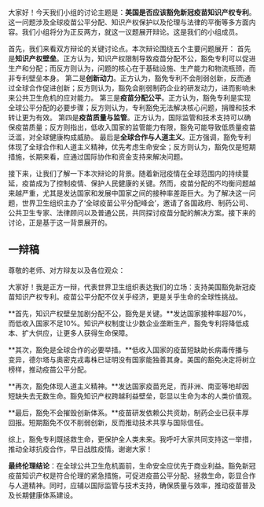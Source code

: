 大家好！今天我们小组的讨论主题是：**美国是否应该豁免新冠疫苗知识产权专利**。这一问题涉及全球疫苗公平分配、知识产权保护以及伦理与法律的平衡等多方面内容。我们小组将分为正反两方，就这一议题展开辩论。这是我们的小组成员。

首先，我们来看双方辩论的关键讨论点。本次辩论围绕五个主要问题展开：
 首先是**知识产权壁垒**。正方认为，知识产权限制导致疫苗分配不公，豁免专利可以促进生产和分配；而反方则认为，问题的核心在于基础设施、生产能力和物流瓶颈，而非专利壁垒本身。
 第二是**创新动力**。正方认为，豁免专利不会削弱创新，反而通过全球合作促进创新；反方则认为，豁免会削弱制药企业的研发动力，进而影响未来公共卫生危机的应对能力。
 第三是**疫苗分配公平**。正方认为，豁免专利是实现全球公平分配的必要步骤；反方则认为，专利豁免无法解决核心问题，捐赠和技术转让更为有效。
 第四是**疫苗质量与监管**。正方认为，国际监管和技术支持可以确保疫苗质量；反方则指出，低收入国家的监管能力有限，豁免可能导致低质量疫苗泛滥，对全球健康构成威胁。
 最后是**全球合作与人道主义**。正方强调，豁免专利体现了全球合作和人道主义精神，优先考虑生命安全；反方则认为，豁免仅是短期措施，长期来看，应通过国际协作和资金支持来解决问题。

接下来，让我们了解一下本次辩论的背景。随着新冠疫情在全球范围内的持续蔓延，疫苗成为了控制疫情、保护人民健康的关键。然而，疫苗分配的不均衡问题越来越严重，尤其是发达国家和发展中国家之间的接种率差距巨大。为了解决这一问题，世界卫生组织主办了‘全球疫苗公平分配峰会’，邀请了各国政府、制药公司、公共卫生专家、法律顾问以及普通公民，共同探讨疫苗分配的解决方案。接下来的讨论，正是基于这一背景展开的。

## 一辩稿

尊敬的老师、对方辩友以及各位观众：

大家好！我是正方一辩，代表世界卫生组织表达我们的立场：支持美国豁免新冠疫苗知识产权专利。疫苗公平分配不仅关乎经济，更是关乎生命的全球性挑战。

**首先，知识产权壁垒加剧分配不公，豁免是关键。**发达国家接种率超70%，而低收入国家不足10%。知识产权制度让少数企业垄断生产，豁免专利将降低成本、扩大供应，让更多人获得生命保障。

**其次，豁免是全球合作的必要举措。**低收入国家的疫苗短缺助长病毒传播与变异，德尔塔与奥密克戎毒株已证明没有国家能独善其身。美国的豁免决定将树立榜样，推动疫苗公平分配。

**再次，豁免体现人道主义精神。**发达国家疫苗充足，而非洲、南亚等地却因短缺失去无数生命。豁免知识产权跨越利益壁垒，彰显以生命为本的人类价值观。

**最后，豁免不会摧毁创新体系。**疫苗研发依赖公共资助，制药企业已获丰厚回报。短期豁免不仅不削弱创新，反而推动技术共享与国际信任。

综上，豁免专利既拯救生命，更保护全人类未来。我呼吁大家共同支持这一举措，推动全球抗疫合作，早日战胜疫情。谢谢大家！



**最终伦理结论**：在全球公共卫生危机面前，生命安全应优先于商业利益。豁免新冠疫苗知识产权是符合伦理的紧急措施，可促进疫苗公平分配、拯救生命，彰显合作与人道精神。同时，应辅以国际监管与技术支持，确保质量与效率，推动疫苗普及及长期健康体系建设。